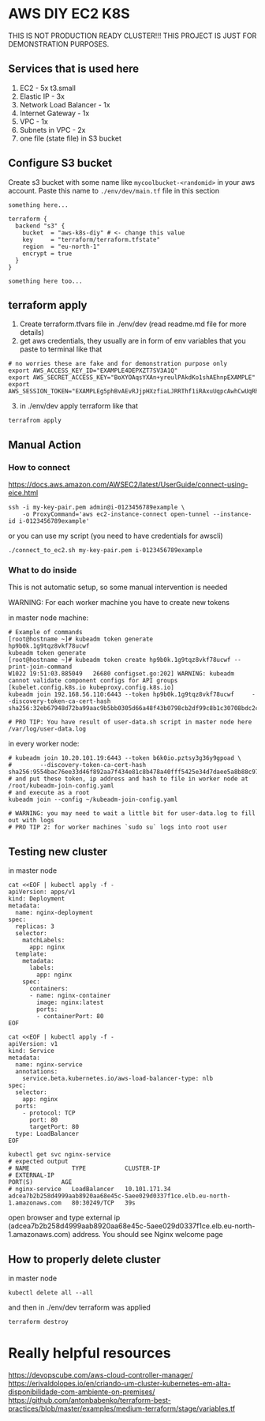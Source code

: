 # AWS DIY EC2 K8S

THIS IS NOT PRODUCTION READY CLUSTER!!! THIS PROJECT IS JUST FOR DEMONSTRATION PURPOSES.

## Services that is used here

1. EC2 - 5x t3.small
2. Elastic IP - 3x 
3. Network Load Balancer - 1x
4. Internet Gateway - 1x 
5. VPC - 1x
6. Subnets in VPC - 2x 
7. one file (state file) in S3 bucket 

## Configure S3 bucket 

Create s3 bucket with some name like `mycoolbucket-<randomid>` in your aws account. Paste this name to `./env/dev/main.tf` file in this section 
```
something here... 

terraform {
  backend "s3" {
    bucket  = "aws-k8s-diy" # <- change this value
    key     = "terraform/terraform.tfstate"
    region  = "eu-north-1"
    encrypt = true
  }
}

something here too... 
```

## terraform apply

1. Create terraform.tfvars file in ./env/dev (read readme.md file for more details)
2. get aws credentials, they usually are in form of env variables that you paste to terminal like that 
```
# no worries these are fake and for demonstration purpose only
export AWS_ACCESS_KEY_ID="EXAMPLE4DEPXZT7SV3A1Q"
export AWS_SECRET_ACCESS_KEY="BoXYOAqsYXAn+yreulPAkdKo1shAEhnpEXAMPLE"
export AWS_SESSION_TOKEN="EXAMPLEg5phBvAEvRJjpHXzfiaLJRRThf1iRAxuUqpcAwhCwUqRhtjAjTgCA/0WfPU4VNnLZ1s015JnhBpTMVrMBQW99225Qacxn8q/GGkq1X=W/7EmQ5Bp37FyQHtkdDgiWwfbWswyoyKQIad+UbrkklTbDpB+MyWZdhsqMrWc53OaiwWx6wY/CSWc+A9vAQL/RS9I9Z8jXos4XLiPjORAvKsV908Cj4sNqm3iP1rCw79UjFWrcjpCUINIT5o7EzvmEVAiJMEjsWjwaqkDsfkjgIK3xB48AsOUrE5IAx9viGS+7NSLkzMwG3u5+A6SWK+ywLoWA09LVog1Nir+oX1J5TjIcu9qcDBBpDdVyRdgVdpxHLm5lMWnxX1RGZN6H6w+8TsBqL4B4kDMshVHqRnvkMrGYSejwXlXNixA3Dyzn36AFPN7GTZUOZeA8xNHab9654odgTa5Rf8t5bND47gAL3TwBOfObM4tecqeAoG6eZXwIzL1lJubCAmt2IshBgibXyprJ3=oRrgErGHMULRv+Q9b1Jwvdicw1cZ1sBxRcWmpMOGuAB048oTk69S3GWCIslw4YxbH/VgaVL5ppIpSCi1atEDiEmsq+CLPCrXv6NtqH1zCKgcEL3kOVwBvorRu5feEj3t7laF+sygN+dicwFfyDHkU+YTnlc0HnOF9egUGaZsRiAepPYk56bNtDtKg+/IF4QipuOdorIcn5RKieaf1Ryw221ZsTxztMqr2IDYbkw0WvkYuOEMwllAhZ3RoEGV9btVy/06YRblibnq0TiBsE0moLhBdv5cUrBlW4yNJ3vLm1fkSoL3qLt64cbNZlSq7"
```

3. in ./env/dev apply terraform like that
```
terrafrom apply
```

## Manual Action

### How to connect 

https://docs.aws.amazon.com/AWSEC2/latest/UserGuide/connect-using-eice.html
```
ssh -i my-key-pair.pem admin@i-0123456789example \
    -o ProxyCommand='aws ec2-instance-connect open-tunnel --instance-id i-0123456789example'
```
or you can use my script (you need to have credentials for awscli)
```
./connect_to_ec2.sh my-key-pair.pem i-0123456789example
```

### What to do inside 

This is not automatic setup, so some manual intervention is needed

WARNING: For each worker machine you have to create new tokens

in master node machine:
```
# Example of commands 
[root@hostname ~]# kubeadm token generate
hp9b0k.1g9tqz8vkf78ucwf
kubeadm token generate
[root@hostname ~]# kubeadm token create hp9b0k.1g9tqz8vkf78ucwf --print-join-command
W1022 19:51:03.885049   26680 configset.go:202] WARNING: kubeadm cannot validate component configs for API groups [kubelet.config.k8s.io kubeproxy.config.k8s.io]
kubeadm join 192.168.56.110:6443 --token hp9b0k.1g9tqz8vkf78ucwf     --discovery-token-ca-cert-hash sha256:32eb67948d72ba99aac9b5bb0305d66a48f43b0798cb2df99c8b1c30708bdc2c

# PRO TIP: You have result of user-data.sh script in master node here /var/log/user-data.log 
```

in every worker node:
```
# kubeadm join 10.20.101.19:6443 --token b6k0io.pztsy3g36y9gpoad \
#        --discovery-token-ca-cert-hash sha256:9554bac76ee33d46f892aa7f434e81c8b478a40fff5425e34d7daee5a8b88c97
# and put these token, ip address and hash to file in worker node at /root/kubeadm-join-config.yaml
# and execute as a root 
kubeadm join --config ~/kubeadm-join-config.yaml

# WARNING: you may need to wait a little bit for user-data.log to fill out with logs
# PRO TIP 2: for worker machines `sudo su` logs into root user 
```

## Testing new cluster 

in master node 
```
cat <<EOF | kubectl apply -f -
apiVersion: apps/v1
kind: Deployment
metadata:
  name: nginx-deployment
spec:
  replicas: 3  
  selector:
    matchLabels:
      app: nginx
  template:
    metadata:
      labels:
        app: nginx
    spec:
      containers:
      - name: nginx-container
        image: nginx:latest
        ports:
        - containerPort: 80
EOF

cat <<EOF | kubectl apply -f -
apiVersion: v1
kind: Service
metadata:
  name: nginx-service
  annotations:
    service.beta.kubernetes.io/aws-load-balancer-type: nlb
spec:
  selector:
    app: nginx
  ports:
    - protocol: TCP
      port: 80
      targetPort: 80
  type: LoadBalancer
EOF

kubectl get svc nginx-service
# expected output 
# NAME            TYPE           CLUSTER-IP      
# EXTERNAL-IP                                                                     PORT(S)        AGE
# nginx-service   LoadBalancer   10.101.171.34   adcea7b2b258d4999aab8920aa68e45c-5aee029d0337f1ce.elb.eu-north-1.amazonaws.com   80:30249/TCP   39s
```
open browser and type external ip (adcea7b2b258d4999aab8920aa68e45c-5aee029d0337f1ce.elb.eu-north-1.amazonaws.com) address.
You should see Nginx welcome page

## How to properly delete cluster 

in master node
```
kubectl delete all --all
```
and then in ./env/dev terraform was applied 
```
terraform destroy 
```

# Really helpful resources

https://devopscube.com/aws-cloud-controller-manager/
https://erivaldolopes.io/en/criando-um-cluster-kubernetes-em-alta-disponibilidade-com-ambiente-on-premises/
https://github.com/antonbabenko/terraform-best-practices/blob/master/examples/medium-terraform/stage/variables.tf
